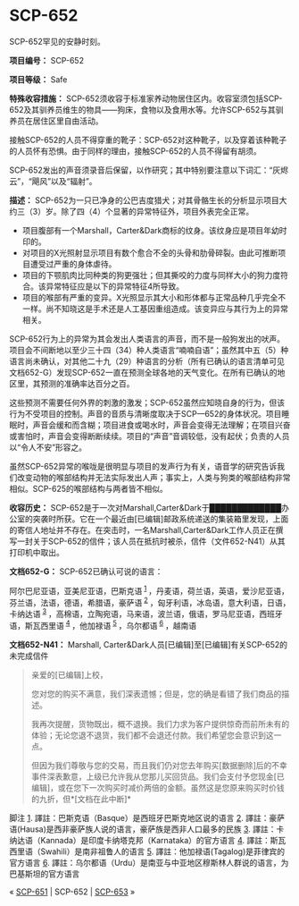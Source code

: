 # SCP-652
                        




SCP-652罕见的安静时刻。



**项目编号：** SCP-652

**项目等级：** Safe

**特殊收容措施：** SCP-652须收容于标准家养动物居住区内。收容室须包括SCP-652及其驯养员维生的物具——狗床，食物以及食用水等。允许SCP-652与其驯养员在居住区里自由活动。

接触SCP-652的人员不得穿重的靴子：SCP-652对这种靴子，以及穿着该种靴子的人员怀有恐惧。由于同样的理由，接触SCP-652的人员不得留有胡须。

SCP-652发出的声音须录音后保留，以作研究；其中特别要注意以下词汇：“灰烬云”，“飓风”以及“辐射”。

**描述：** SCP-652为一只已净身的公巴吉度猎犬；对其骨骼生长的分析显示项目大约三（3）岁。除了四（4）个显著的异常特征外，项目外表完全正常。

- 项目腹部有一个Marshall，Carter&Dark商标的纹身。该纹身应是项目年幼时印的。
- 对项目的X光照射显示项目有数个愈合不全的头骨和肋骨碎裂。由此可推断项目遭受过严重的身体虐待。
- 项目的下颚肌肉比同种类的狗更强壮；但其撕咬的力度与同样大小的狗力度符合。该异常特征应是以下的异常特征4所导致。
- 项目的喉部有严重的变异。X光照显示其大小和形体都与正常品种几乎完全不一样。尚不知晓这是手术还是人工基因重组造成。该变异应与其行为上的异常相关。

SCP-652行为上的异常为其会发出人类语言的声音，而不是一般狗发出的吠声。项目会不间断地以至少三十四（34）种人类语言“喃喃自语”；虽然其中五（5）种语言尚未确认，对其他二十九（29）种语言的分析（所有已确认的语言清单可见文档652-G）发现SCP-652一直在预测全球各地的天气变化。在所有已确认的地区里，其预测的准确率达百分之百。

这些预测不需要任何外界的刺激的激发；SCP-652虽然应知晓自身的行为，但该行为不受项目的控制。声音的音质与清晰度取决于SCP—652的身体状况。项目睡眠时，声音会缓和而含糊；项目进食或喝水时，声音会变得无法理解；在项目兴奋或害怕时，声音会变得断断续续。项目的“声音”音调较低，没有起伏；负责的人员以“令人不安”形容之。

虽然SCP-652异常的喉咙是很明显与项目的发声行为有关，语音学的研究告诉我们改变动物的喉部结构并无法实际发出人声；事实上，人类与狗类的喉部结构非常相似。SCP-625的喉部结构与两者皆不相似。

**收容历史：** SCP-652是于一次对Marshall,Carter&Dark于█████████████办公室的突袭时所获。它在一个最近由[已编辑]邮政系统递送的集装箱里发现，上面的寄信人地址并不存在。在突击时，一名Marshall,Carter&Dark工作人员正在撰写一封关于SCP-652的信件；该人员在抵抗时被杀，信件（文件652-N41）从其打印机中取出。

**文档652-G：** SCP-652已确认可说的语言：

阿尔巴尼亚语，亚美尼亚语，巴斯克语<sup class='footnoteref'>
 <a shape='rect' class='footnoteref' id='footnoteref-1' href='javascript:;' onclick='WIKIDOT.page.utils.scrollToReference(&apos;footnote-1&apos;)'>1</a>
</sup>，丹麦语，荷兰语，英语，爱沙尼亚语，芬兰语，法语，德语，希腊语，豪萨语<sup class='footnoteref'>
 <a shape='rect' class='footnoteref' id='footnoteref-2' href='javascript:;' onclick='WIKIDOT.page.utils.scrollToReference(&apos;footnote-2&apos;)'>2</a>
</sup>，匈牙利语，冰岛语，意大利语，日语，卡纳达语<sup class='footnoteref'>
 <a shape='rect' class='footnoteref' id='footnoteref-3' href='javascript:;' onclick='WIKIDOT.page.utils.scrollToReference(&apos;footnote-3&apos;)'>3</a>
</sup>，高棉语，立陶宛语，马来语，波兰语，俄语，罗马尼亚语，西班牙语，斯瓦西里语<sup class='footnoteref'>
 <a shape='rect' class='footnoteref' id='footnoteref-4' href='javascript:;' onclick='WIKIDOT.page.utils.scrollToReference(&apos;footnote-4&apos;)'>4</a>
</sup>，他加禄语<sup class='footnoteref'>
 <a shape='rect' class='footnoteref' id='footnoteref-5' href='javascript:;' onclick='WIKIDOT.page.utils.scrollToReference(&apos;footnote-5&apos;)'>5</a>
</sup>，乌尔都语<sup class='footnoteref'>
 <a shape='rect' class='footnoteref' id='footnoteref-6' href='javascript:;' onclick='WIKIDOT.page.utils.scrollToReference(&apos;footnote-6&apos;)'>6</a>
</sup>，越南语

**文档652-N41：** Marshall, Carter&Dark人员[已编辑]至[已编辑]有关SCP-652的未完成信件


> 亲爱的[已编辑]上校，
> 
> 您对您的购买不满意，我们深表遗憾；但是，您的确是看错了我们商品的描述。
> 
> 我再次提醒，货物既出，概不退换。我们力求为客户提供惊奇而前所未有的体验；无论您退不退货，我们都不会退还付款。我们希望您会意识到这一点。
> 
> 但因为我们尊敬与您的交易，而且我们仍对您去年购买[数据删除]后的不幸事件深表歉意，上级已允许我从您那儿买回货品。我们会支付予您现金[已编辑]，或在您下一次购买时减价两倍的金额。虽然这是您原来购买时价钱的九折，但*[文档在此中断]* 
> 


脚注
<a shape='rect' href='javascript:;' onclick='WIKIDOT.page.utils.scrollToReference(&apos;footnoteref-1&apos;)'>1</a>. 譯註：巴斯克语（Basque）是西班牙巴斯克地区说的语言
<a shape='rect' href='javascript:;' onclick='WIKIDOT.page.utils.scrollToReference(&apos;footnoteref-2&apos;)'>2</a>. 譯註：豪萨语(Hausa)是西非豪萨族人说的语言，豪萨族是西非人口最多的民族
<a shape='rect' href='javascript:;' onclick='WIKIDOT.page.utils.scrollToReference(&apos;footnoteref-3&apos;)'>3</a>. 譯註：卡纳达语（Kannada）是印度卡纳塔克邦（Karnataka）的官方语言
<a shape='rect' href='javascript:;' onclick='WIKIDOT.page.utils.scrollToReference(&apos;footnoteref-4&apos;)'>4</a>. 譯註：斯瓦西里语（Swahili）是南非祖鲁人的语言
<a shape='rect' href='javascript:;' onclick='WIKIDOT.page.utils.scrollToReference(&apos;footnoteref-5&apos;)'>5</a>. 譯註：他加禄语(Tagalog)是菲律宾的官方语言
<a shape='rect' href='javascript:;' onclick='WIKIDOT.page.utils.scrollToReference(&apos;footnoteref-6&apos;)'>6</a>. 譯註：乌尔都语（Urdu）是南亚与中亚地区穆斯林人群说的语言，为巴基斯坦的官方语言



« [SCP-651](/scp-651) | SCP-652 | [SCP-653](/scp-653) »





                    